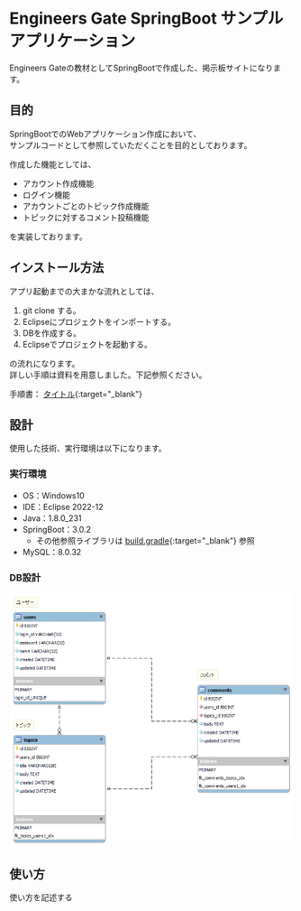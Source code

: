 # Engineers Gate SpringBoot サンプルアプリケーション

Engineers Gateの教材としてSpringBootで作成した、掲示板サイトになります。


## 目的

SpringBootでのWebアプリケーション作成において、<br>
サンプルコードとして参照していただくことを目的としております。

作成した機能としては、

- アカウント作成機能
- ログイン機能
- アカウントごとのトピック作成機能
- トピックに対するコメント投稿機能

を実装しております。


## インストール方法

アプリ起動までの大まかな流れとしては、

1. git clone する。
1. Eclipseにプロジェクトをインポートする。
1. DBを作成する。
1. Eclipseでプロジェクトを起動する。

の流れになります。<br>
詳しい手順は資料を用意しました。下記参照ください。

手順書： [タイトル](https://github.com/tomo-sato/engineers_gate_spring_boot_sample){:target="_blank"}


## 設計

使用した技術、実行環境は以下になります。

### 実行環境

- OS：Windows10
- IDE：Eclipse 2022-12
- Java：1.8.0_231
- SpringBoot：3.0.2
    - その他参照ライブラリは [build.gradle](https://github.com/tomo-sato/engineers_gate_spring_boot_sample/blob/main/build.gradle){:target="_blank"} 参照
- MySQL：8.0.32

### DB設計

![ER図](https://github.com/tomo-sato/engineers_gate_spring_boot_sample/blob/main/doc/db/eg_bbs.png)


## 使い方

使い方を記述する
